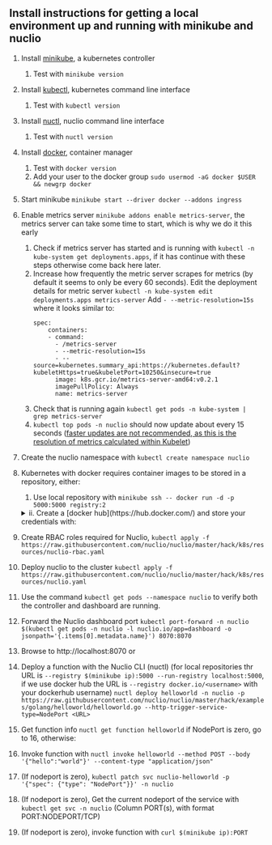 ## Install instructions for getting a local environment up and running with minikube and nuclio
1. Install [minikube](https://minikube.sigs.k8s.io/docs/start/), a kubernetes controller
    1. Test with `minikube version`
2. Install [kubectl](https://kubernetes.io/docs/tasks/tools/install-kubectl/), kubernetes command line interface
    1. Test with `kubectl version`
3. Install [nuctl](https://nuclio.io/docs/latest/reference/nuctl/nuctl/), nuclio command line interface
    1. Test with `nuctl version`
4. Install [docker](https://docs.docker.com/engine/install/), container manager
    1. Test with `docker version`
    2. Add your user to the docker group `sudo usermod -aG docker $USER && newgrp docker`
5. Start minikube `minikube start --driver docker --addons ingress`
6. Enable metrics server `minikube addons enable metrics-server`, the metrics server can take some time to start, which is why we do it this early
    1. Check if metrics server has started and is running with `kubectl -n kube-system get deployments.apps`, if it has continue with these steps otherwise come back here later.
    2. Increase how frequently the metric server scrapes for metrics (by default it seems to only be every 60 seconds).
        Edit the deployment details for metric server `kubectl -n kube-system edit deployments.apps metrics-server`
        Add `- --metric-resolution=15s` where it looks similar to:
        ```
        spec:
            containers:
            - command:
              - /metrics-server
              - --metric-resolution=15s
              - --source=kubernetes.summary_api:https://kubernetes.default?kubeletHttps=true&kubeletPort=10250&insecure=true
              image: k8s.gcr.io/metrics-server-amd64:v0.2.1
              imagePullPolicy: Always
              name: metrics-server
        ```
    3. Check that is running again `kubectl get pods -n kube-system | grep metrics-server`
    4. `kubectl top pods -n nuclio` should now update about every 15 seconds ([faster updates are not recommended, as this is the resolution of metrics calculated within Kubelet](https://github.com/kubernetes-sigs/metrics-server/blob/master/FAQ.md))
7. Create the nuclio namespace with `kubectl create namespace nuclio`
8. Kubernetes with docker requires container images to be stored in a repository, either:
    1. Use local repository with `minikube ssh -- docker run -d -p 5000:5000 registry:2`
    <details>
    <summary>ii. Create a [docker hub](https://hub.docker.com/) and store your credentials with:</summary>
      
  
        read -s mypassword
        enter your password
        kubectl create secret docker-registry registry-credentials --namespace nuclio \
            --docker-username <username> \
            --docker-password $mypassword \
            --docker-server hub.docker.com \
            --docker-email ignored@nuclio.io
        unset mypassword
        
      
    </details>
9. Create RBAC roles required for Nuclio, `kubectl apply -f https://raw.githubusercontent.com/nuclio/nuclio/master/hack/k8s/resources/nuclio-rbac.yaml`
10. Deploy nuclio to the cluster `kubectl apply -f https://raw.githubusercontent.com/nuclio/nuclio/master/hack/k8s/resources/nuclio.yaml`
11. Use the command `kubectl get pods --namespace nuclio` to verify both the controller and dashboard are running.
12. Forward the Nuclio dashboard port `kubectl port-forward -n nuclio $(kubectl get pods -n nuclio -l nuclio.io/app=dashboard -o jsonpath='{.items[0].metadata.name}') 8070:8070`
13. Browse to http://localhost:8070 or
14. Deploy a function with the Nuclio CLI (nuctl) (for local repositories thr URL is `--registry $(minikube ip):5000 --run-registry localhost:5000`, if we use docker hub the URL is `--registry docker.io/<username>` with your dockerhub username) `nuctl deploy helloworld -n nuclio -p https://raw.githubusercontent.com/nuclio/nuclio/master/hack/examples/golang/helloworld/helloworld.go --http-trigger-service-type=NodePort <URL>`
15. Get function info `nuctl get function helloworld` if NodePort is zero, go to 16, otherwise:
16. Invoke function with `nuctl invoke helloworld --method POST --body '{"hello":"world"}' --content-type "application/json"`
17. (If nodeport is zero), `kubectl patch svc nuclio-helloworld -p '{"spec": {"type": "NodePort"}}' -n nuclio`
18. (If nodeport is zero), Get the current nodeport of the service with `kubectl get svc -n nuclio` (Column PORT(s), with format PORT:NODEPORT/TCP)
19. (If nodeport is zero), invoke function with `curl $(minikube ip):PORT`

